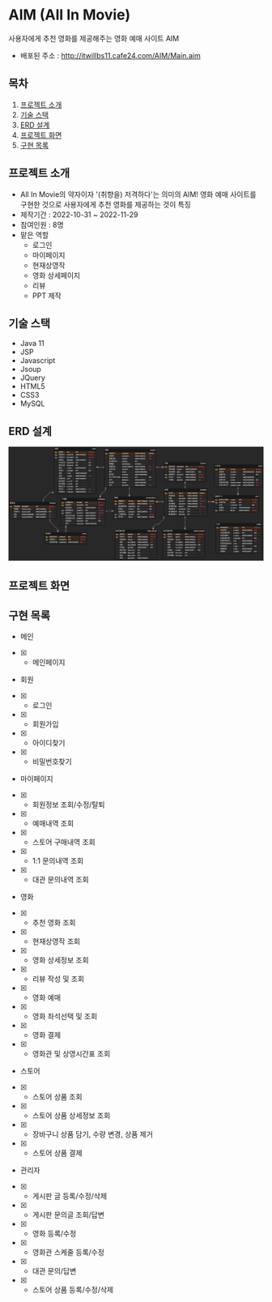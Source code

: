 # AIM (All In Movie)
사용자에게 추천 영화를 제공해주는 영화 예매 사이트 AIM 
* 배포된 주소 : http://itwillbs11.cafe24.com/AIM/Main.aim

## 목차
1. [프로젝트 소개](#프로젝트-소개)
2. [기술 스택](#기술-스택)
3. [ERD 설계](#ERD-설계)
4. [프로젝트 화면](#프로젝트-화면)
5. [구현 목록](#구현-목록)

## 프로젝트 소개
* All In Movie의 약자이자 '(취향을) 저격하다'는 의미의 AIM! 영화 예매 사이트를 구현한 것으로 사용자에게 추천 영화를 제공하는 것이 특징
* 제작기간 : 2022-10-31 ~ 2022-11-29
* 참여인원 : 8명
* 맡은 역할
  * 로그인
  * 마이페이지
  * 현재상영작
  * 영화 상세페이지
  * 리뷰
  * PPT 제작
  
## 기술 스택
* Java 11
* JSP
* Javascript
* Jsoup
* JQuery
* HTML5
* CSS3
* MySQL

## ERD 설계
![image](https://github.com/csy9287/AIMAIM/blob/master/AIM%20ERD.png)

## 프로젝트 화면

## 구현 목록
* 메인
- [X] - 메인페이지
* 회원
- [X] - 로그인
- [X] - 회원가입
- [X] - 아이디찾기
- [X] - 비밀번호찾기
* 마이페이지
- [X] - 회원정보 조회/수정/탈퇴
- [X] - 예매내역 조회
- [X] - 스토어 구매내역 조회
- [X] - 1:1 문의내역 조회
- [X] - 대관 문의내역 조회
* 영화
- [X] - 추천 영화 조회
- [X] - 현재상영작 조회
- [X] - 영화 상세정보 조회
- [X] - 리뷰 작성 및 조회
- [X] - 영화 예매
- [X] - 영화 좌석선택 및 조회
- [X] - 영화 결제
- [X] - 영화관 및 상영시간표 조회
* 스토어
- [X] - 스토어 상품 조회
- [X] - 스토어 상품 상세정보 조회
- [X] - 장바구니 상품 담기, 수량 변경, 상품 제거
- [X] - 스토어 상품 결제
* 관리자
- [X] - 게시판 글 등록/수정/삭제
- [X] - 게시판 문의글 조회/답변
- [X] - 영화 등록/수정
- [X] - 영화관 스케줄 등록/수정
- [X] - 대관 문의/답변
- [X] - 스토어 상품 등록/수정/삭제
